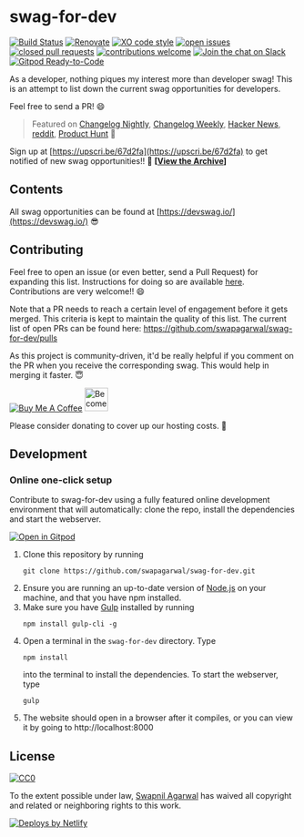 # swag-for-dev

[![Build Status](https://github.com/swapagarwal/swag-for-dev/workflows/All%20the%20CI/badge.svg)](https://github.com/swapagarwal/swag-for-dev/actions)
[![Renovate](https://badges.renovateapi.com/github/swapagarwal/swag-for-dev)](https://renovatebot.com/)
[![XO code style](https://img.shields.io/badge/code_style-XO-5ed9c7.svg)](https://github.com/xojs/xo)
[![open issues](https://img.shields.io/github/issues/swapagarwal/swag-for-dev.svg)](https://github.com/swapagarwal/swag-for-dev/issues?q=is%3Aopen+is%3Aissue)
[![closed pull requests](https://img.shields.io/github/issues-pr-closed/swapagarwal/swag-for-dev.svg)](htps://github.com/swapagarwal/swag-for-dev/pulls?q=is%3Apr+is%3Aclosed)
[![contributions welcome](https://img.shields.io/badge/contributions-welcome-brightgreen.svg)](https://github.com/swapagarwal/swag-for-dev/fork)
[![Join the chat on Slack](https://img.shields.io/badge/chat-on%20slack-E01563.svg)](https://join.slack.com/t/swagfordev/shared_invite/zt-6ecwtoap-QR1sl1782xTCiGzBnSJt3g)
[![Gitpod Ready-to-Code](https://img.shields.io/badge/Gitpod-Ready--to--Code-blue?logo=gitpod)](https://gitpod.io/#https://github.com/swapagarwal/swag-for-dev) 

As a developer, nothing piques my interest more than developer swag! This is an attempt to list down the current swag opportunities for developers.

Feel free to send a PR! 😄

> Featured on [Changelog Nightly](http://nightly.changelog.com/2018/02/18/), [Changelog Weekly](http://email.changelog.com/t/t-675F8F9C3E9A6D8E2540EF23F30FEDED), [Hacker News](https://news.ycombinator.com/item?id=16407484), [reddit](https://www.reddit.com/r/coolgithubprojects/comments/7ygd5n/as_a_developer_nothing_piques_my_interest_as_much/), [Product Hunt](https://www.producthunt.com/posts/swag-for-dev) 🦄

Sign up at [https://upscri.be/67d2fa](https://upscri.be/67d2fa) to get notified of new swag opportunities!! 💯
**[[View the Archive](https://us17.campaign-archive.com/home?u=87012cca117582a64dec3ca39&id=212af2e954)]**

## Contents

All swag opportunities can be found at [https://devswag.io/](https://devswag.io/) 😎

## Contributing

Feel free to open an issue (or even better, send a Pull Request) for expanding this list. Instructions for doing so are available [here](https://github.com/swapagarwal/swag-for-dev/blob/master/CONTRIBUTING.md#how-do-i-add-a-swag-opportunity). Contributions are very welcome!! 😄

Note that a PR needs to reach a certain level of engagement before it gets merged. This criteria is kept to maintain the quality of this list. The current list of open PRs can be found here: https://github.com/swapagarwal/swag-for-dev/pulls

As this project is community-driven, it'd be really helpful if you comment on the PR when you receive the corresponding swag. This would help in merging it faster. 😇

<a href="https://www.buymeacoffee.com/swap" target="_blank"><img src="https://www.buymeacoffee.com/assets/img/custom_images/orange_img.png" alt="Buy Me A Coffee" style="height: auto !important;width: auto !important;" ></a>
<a href="https://www.patreon.com/bePatron?u=7999565" target="_blank"><img src="https://c5.patreon.com/external/logo/become_a_patron_button.png" alt="Become a Patron!" height="41"></a>

Please consider donating to cover up our hosting costs. 🙏

## Development

### Online one-click setup

Contribute to swag-for-dev using a fully featured online development environment that will automatically: clone the repo, install the dependencies and start the webserver.

[![Open in Gitpod](https://gitpod.io/button/open-in-gitpod.svg)](https://gitpod.io/from-referrer/)

1. Clone this repository by running
    ```
    git clone https://github.com/swapagarwal/swag-for-dev.git
    ```
1. Ensure you are running an up-to-date version of [Node.js](https://nodejs.org/en/download/package-manager/) on your machine, and that you have npm installed.
1. Make sure you have [Gulp](https://gulpjs.org/getting-started.html) installed by running
    ```
    npm install gulp-cli -g
    ```
1. Open a terminal in the `swag-for-dev` directory. Type
    ```
    npm install
    ```
    into the terminal to install the dependencies. To start the webserver, type
    ```
    gulp
    ```
1. The website should open in a browser after it compiles, or you can view it by going to http://localhost:8000

## License

[![CC0](http://mirrors.creativecommons.org/presskit/buttons/88x31/svg/cc-zero.svg)](https://creativecommons.org/publicdomain/zero/1.0/)

To the extent possible under law, [Swapnil Agarwal](http://swapnil.net) has waived all copyright and related or neighboring rights to this work.

<a href="https://www.netlify.com">
    <img src="https://www.netlify.com/img/global/badges/netlify-color-accent.svg" alt="Deploys by Netlify" />
</a>

